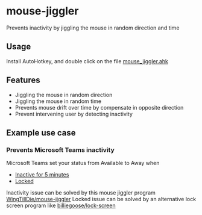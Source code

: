# mouse-jiggler
Prevents inactivity by jiggling the mouse in random direction and time

## Usage
Install AutoHotkey, and double click on the file [mouse_jiggler.ahk](mouse_jiggler.ahk)

## Features
* Jiggling the mouse in random direction
* Jiggling the mouse in random time
* Prevents mouse drift over time by compensate in opposite direction
* Prevent intervening user by detecting inactivity

## Example use case
### Prevents Microsoft Teams inactivity
Microsoft Teams set your status from Available to Away when
* [Inactive for 5 minutes](https://answers.microsoft.com/en-us/msteams/forum/all/microsoft-teams-away-status-time/f3248aec-dec0-415d-a3c8-4eca84742123)
* [Locked](https://support.microsoft.com/en-gb/office/change-your-status-in-microsoft-teams-ce36ed14-6bc9-4775-a33e-6629ba4ff78e
)

Inactivity issue can be solved by this mouse jiggler program [WingTillDie/mouse-jiggler](https://github.com/WingTillDie/mouse-jiggler) 
Locked issue can be solved by an alternative lock screen program like [billiegoose/lock-screen](https://github.com/billiegoose/lock-screen)